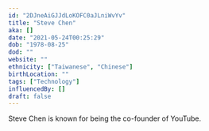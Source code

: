```yaml
---
id: "2DJneAiGJJdLoKOFC0aJLniWvYv"
title: "Steve Chen"
aka: []
date: "2021-05-24T00:25:29"
dob: "1978-08-25"
dod: ""
website: ""
ethnicity: ["Taiwanese", "Chinese"]
birthLocation: ""
tags: ["Technology"]
influencedBy: []
draft: false
---
```


Steve Chen is known for being the co-founder of YouTube.
